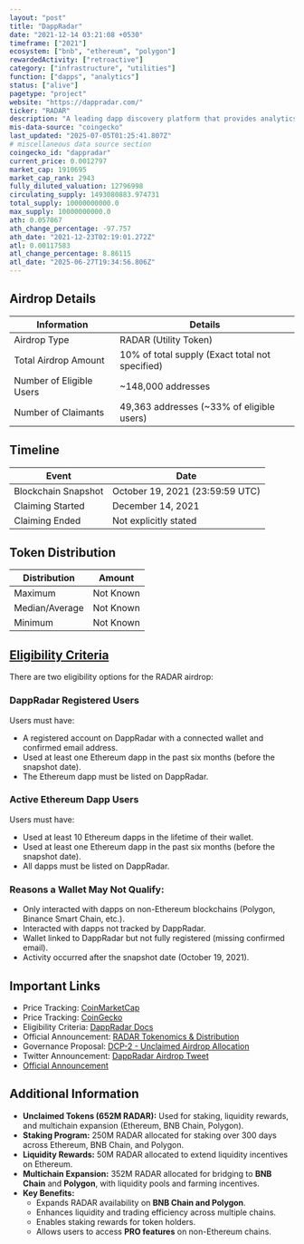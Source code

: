 ```yaml
---
layout: "post"
title: "DappRadar"
date: "2021-12-14 03:21:08 +0530"
timeframe: ["2021"]
ecosystem: ["bnb", "ethereum", "polygon"]
rewardedActivity: ["retroactive"]
category: ["infrastructure", "utilities"]
function: ["dapps", "analytics"]
status: ["alive"]
pagetype: "project"
website: "https://dappradar.com/"
ticker: "RADAR"
description: "A leading dapp discovery platform that provides analytics and tracking for decentralized applications across multiple blockchains."
mis-data-source: "coingecko"
last_updated: "2025-07-05T01:25:41.807Z"
# miscellaneous data source section
coingecko_id: "dappradar"
current_price: 0.0012797
market_cap: 1910695
market_cap_rank: 2943
fully_diluted_valuation: 12796998
circulating_supply: 1493080883.974731
total_supply: 10000000000.0
max_supply: 10000000000.0
ath: 0.057067
ath_change_percentage: -97.757
ath_date: "2021-12-23T02:19:01.272Z"
atl: 0.00117583
atl_change_percentage: 8.86115
atl_date: "2025-06-27T19:34:56.806Z"
---
```


## Airdrop Details

| Information              | Details                                         |
| ------------------------ | ----------------------------------------------- |
| Airdrop Type             | RADAR (Utility Token)                           |
| Total Airdrop Amount     | 10% of total supply (Exact total not specified) |
| Number of Eligible Users | ~148,000 addresses                              |
| Number of Claimants      | 49,363 addresses (~33% of eligible users)       |

## Timeline

| Event               | Date                            |
| ------------------- | ------------------------------- |
| Blockchain Snapshot | October 19, 2021 (23:59:59 UTC) |
| Claiming Started    | December 14, 2021               |
| Claiming Ended      | Not explicitly stated           |

## Token Distribution

| Distribution   | Amount    |
| -------------- | --------- |
| Maximum        | Not Known |
| Median/Average | Not Known |
| Minimum        | Not Known |

## [Eligibility Criteria](https://dappradar.com/blog/eligibility-requirements-for-the-radar-token-airdrop)

There are two eligibility options for the RADAR airdrop:

### DappRadar Registered Users

Users must have:

- A registered account on DappRadar with a connected wallet and confirmed email address.
- Used at least one Ethereum dapp in the past six months (before the snapshot date).
- The Ethereum dapp must be listed on DappRadar.

### Active Ethereum Dapp Users

Users must have:

- Used at least 10 Ethereum dapps in the lifetime of their wallet.
- Used at least one Ethereum dapp in the past six months (before the snapshot date).
- All dapps must be listed on DappRadar.

### Reasons a Wallet May Not Qualify:

- Only interacted with dapps on non-Ethereum blockchains (Polygon, Binance Smart Chain, etc.).
- Interacted with dapps not tracked by DappRadar.
- Wallet linked to DappRadar but not fully registered (missing confirmed email).
- Activity occurred after the snapshot date (October 19, 2021).

## Important Links

- Price Tracking: [CoinMarketCap](https://coinmarketcap.com/currencies/dappradar)
- Price Tracking: [CoinGecko](https://www.coingecko.com/en/coins/dappradar)
- Eligibility Criteria: [DappRadar Docs](https://docs.dappradar.com/radar-token/deprecated-features/radar-airdrop/eligibility-requirements-for-the-radar-token-airdrop)
- Official Announcement: [RADAR Tokenomics & Distribution](https://whitepaper.dappradar.com/tokenomics-2.0/introducing-radar#radar-distribution)
- Governance Proposal: [DCP-2 - Unclaimed Airdrop Allocation](https://snapshot.box/#/s:dappradar.eth/proposal/0x5bfb591e697b0053c19b87cf7a39be1ce5ec45046f4ce83eb0baadd1847861c9)
- Twitter Announcement: [DappRadar Airdrop Tweet](https://x.com/DappRadar/status/1470856578060496897)
- [Official Announcement](https://dappradar.com/blog/eligibility-requirements-for-the-radar-token-airdrop)

## Additional Information

- **Unclaimed Tokens (652M RADAR):** Used for staking, liquidity rewards, and multichain expansion (Ethereum, BNB Chain, Polygon).
- **Staking Program:** 250M RADAR allocated for staking over 300 days across Ethereum, BNB Chain, and Polygon.
- **Liquidity Rewards:** 50M RADAR allocated to extend liquidity incentives on Ethereum.
- **Multichain Expansion:** 352M RADAR allocated for bridging to **BNB Chain** and **Polygon**, with liquidity pools and farming incentives.
- **Key Benefits:**
  - Expands RADAR availability on **BNB Chain and Polygon**.
  - Enhances liquidity and trading efficiency across multiple chains.
  - Enables staking rewards for token holders.
  - Allows users to access **PRO features** on non-Ethereum chains.